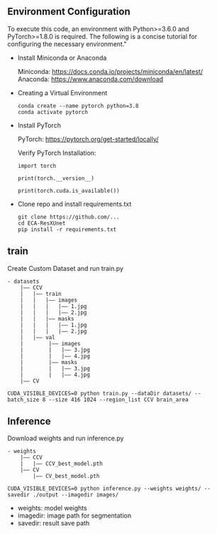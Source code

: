 
## Environment Configuration

To execute this code, an environment with Python>=3.6.0 and PyTorch>=1.8.0 is required. The following is a concise tutorial for configuring the necessary environment."

- Install Miniconda or Anaconda

    Miniconda: https://docs.conda.io/projects/miniconda/en/latest/
    Anaconda: https://www.anaconda.com/download

- Creating a Virtual Environment

    ```
    conda create --name pytorch python=3.8
    conda activate pytorch
    ```
- Install PyTorch

    PyTorch: https://pytorch.org/get-started/locally/

    Verify PyTorch Installation:
    ```
    import torch

    print(torch.__version__)

    print(torch.cuda.is_available())
    ```

- Clone repo and install requirements.txt

    ```
    git clone https://github.com/...
    cd ECA-ResXUnet
    pip install -r requirements.txt
    ```

## train

Create Custom Dataset and run train.py
```
- datasets
    |—— CCV
    |   |—— train
    |   |   |—— images
    |   |   |   |—— 1.jpg
    |   |   |   |—— 2.jpg
    |   |   |—— masks
    |   |   |   |—— 1.jpg
    |   |   |   |—— 2.jpg
    |   |—— val
    |        |—— images
    |        |   |—— 3.jpg
    |        |   |—— 4.jpg
    |        |—— masks
    |        |   |—— 3.jpg
    |        |   |—— 4.jpg
    |—— CV

```

```
CUDA_VISIBLE_DEVICES=0 python train.py --dataDir datasets/ --batch_size 8 --size 416 1024 --region_list CCV brain_area
```


## Inference

Download weights and run inference.py

```
- weights
    |—— CCV
    |   |—— CCV_best_model.pth
    |—— CV
        |—— CV_best_model.pth
```

```
CUDA_VISIBLE_DEVICES=0 python inference.py --weights weights/ --savedir ./output --imagedir images/
```

- weights: model weights
- imagedir: image path for segmentation
- savedir: result save path
